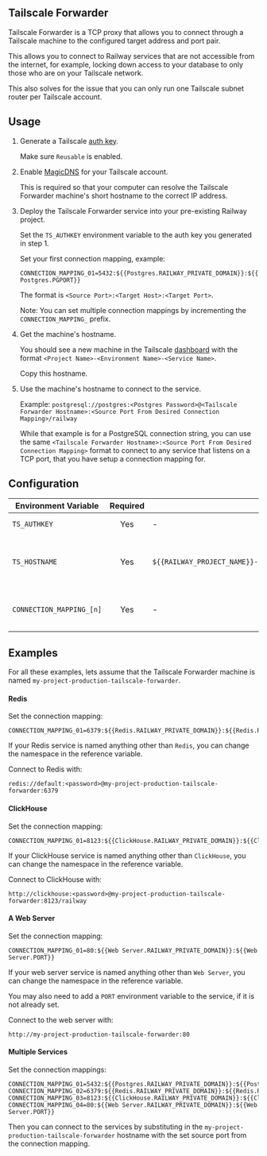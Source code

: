 ## Tailscale Forwarder

Tailscale Forwarder is a TCP proxy that allows you to connect through a Tailscale machine to the configured target address and port pair.

This allows you to connect to Railway services that are not accessible from the internet, for example, locking down access to your database to only those who are on your Tailscale network.

This also solves for the issue that you can only run one Tailscale subnet router per Tailscale account.

## Usage

1. Generate a Tailscale [auth key](https://tailscale.com/kb/1085/auth-keys).

   Make sure `Reusable` is enabled.

2. Enable [MagicDNS](https://tailscale.com/kb/1081/magicdns) for your Tailscale account.

   This is required so that your computer can resolve the Tailscale Forwarder machine's short hostname to the correct IP address.   

3. Deploy the Tailscale Forwarder service into your pre-existing Railway project.

   Set the `TS_AUTHKEY` environment variable to the auth key you generated in step 1.

   Set your first connection mapping, example:

   `CONNECTION_MAPPING_01=5432:${{Postgres.RAILWAY_PRIVATE_DOMAIN}}:${{Postgres.PGPORT}}`

   The format is `<Source Port>:<Target Host>:<Target Port>`.

   Note: You can set multiple connection mappings by incrementing the `CONNECTION_MAPPING_` prefix.

4. Get the machine's hostname.

   You should see a new machine in the Tailscale [dashboard](https://login.tailscale.com/admin/machines) with the format `<Project Name>-<Environment Name>-<Service Name>`.
   
   Copy this hostname.

5. Use the machine's hostname to connect to the service.

   Example: `postgresql://postgres:<Postgres Password>@<Tailscale Forwarder Hostname>:<Source Port From Desired Connection Mapping>/railway`

   While that example is for a PostgreSQL connection string, you can use the same `<Tailscale Forwarder Hostname>:<Source Port From Desired Connection Mapping>` format to connect to any service that listens on a TCP port, that you have setup a connection mapping for.

## Configuration

| Environment Variable     | Required | Default Value                                                                       | Description                                |
| ------------------------ | :------: | ----------------------------------------------------------------------------------- | ------------------------------------------ |
| `TS_AUTHKEY`             | Yes      | -                                                                                   | Tailscale auth key.                        |
| `TS_HOSTNAME`            | Yes      | `${{RAILWAY_PROJECT_NAME}}-${{RAILWAY_ENVIRONMENT_NAME}}-${{RAILWAY_SERVICE_NAME}}` | Hostname to use for the Tailscale machine. |
| `CONNECTION_MAPPING_[n]` | Yes      | -                                                                                   | Connection mapping for a service.          |

## Examples

For all these examples, lets assume that the Tailscale Forwarder machine is named `my-project-production-tailscale-forwarder`.

#### Redis

Set the connection mapping:

```shell
CONNECTION_MAPPING_01=6379:${{Redis.RAILWAY_PRIVATE_DOMAIN}}:${{Redis.REDISPORT}}
```

If your Redis service is named anything other than `Redis`, you can change the namespace in the reference variable.

Connect to Redis with:

```shell
redis://default:<password>@my-project-production-tailscale-forwarder:6379
```

#### ClickHouse

Set the connection mapping:

```shell
CONNECTION_MAPPING_01=8123:${{ClickHouse.RAILWAY_PRIVATE_DOMAIN}}:${{ClickHouse.PORT}}
```

If your ClickHouse service is named anything other than `ClickHouse`, you can change the namespace in the reference variable.

Connect to ClickHouse with:

```shell
http://clickhouse:<password>@my-project-production-tailscale-forwarder:8123/railway
```

#### A Web Server

Set the connection mapping:

```shell
CONNECTION_MAPPING_01=80:${{Web Server.RAILWAY_PRIVATE_DOMAIN}}:${{Web Server.PORT}}
```

If your web server service is named anything other than `Web Server`, you can change the namespace in the reference variable.

You may also need to add a `PORT` environment variable to the service, if it is not already set.

Connect to the web server with:

```shell
http://my-project-production-tailscale-forwarder:80
```

#### Multiple Services

Set the connection mappings:

```shell
CONNECTION_MAPPING_01=5432:${{Postgres.RAILWAY_PRIVATE_DOMAIN}}:${{Postgres.PGPORT}}
CONNECTION_MAPPING_02=6379:${{Redis.RAILWAY_PRIVATE_DOMAIN}}:${{Redis.REDISPORT}}
CONNECTION_MAPPING_03=8123:${{ClickHouse.RAILWAY_PRIVATE_DOMAIN}}:${{ClickHouse.PORT}}
CONNECTION_MAPPING_04=80:${{Web Server.RAILWAY_PRIVATE_DOMAIN}}:${{Web Server.PORT}}
```

Then you can connect to the services by substituting in the `my-project-production-tailscale-forwarder` hostname with the set source port from the connection mapping.